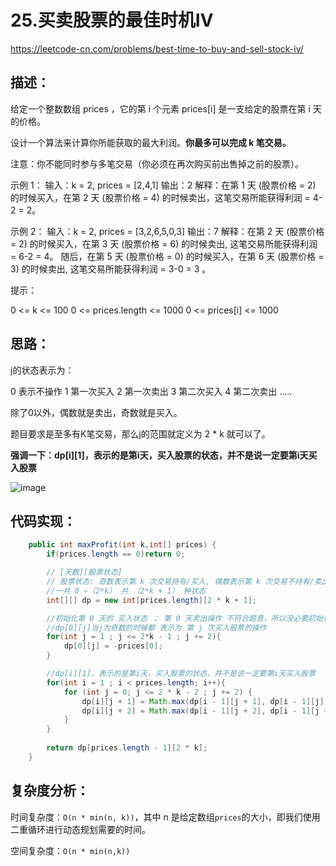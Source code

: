 # 25.买卖股票的最佳时机Ⅳ

https://leetcode-cn.com/problems/best-time-to-buy-and-sell-stock-iv/

## 描述：

给定一个整数数组 prices ，它的第 i 个元素 prices[i] 是一支给定的股票在第 i 天的价格。

设计一个算法来计算你所能获取的最大利润。**你最多可以完成 k 笔交易。**

注意：你不能同时参与多笔交易（你必须在再次购买前出售掉之前的股票）。

示例 1： 输入：k = 2, prices = [2,4,1] 输出：2 解释：在第 1 天 (股票价格 = 2) 的时候买入，在第 2 天 (股票价格 = 4) 的时候卖出，这笔交易所能获得利润 = 4-2 = 2。

示例 2： 输入：k = 2, prices = [3,2,6,5,0,3] 输出：7 解释：在第 2 天 (股票价格 = 2) 的时候买入，在第 3 天 (股票价格 = 6) 的时候卖出, 这笔交易所能获得利润 = 6-2 = 4。
随后，在第 5 天 (股票价格 = 0) 的时候买入，在第 6 天 (股票价格 = 3) 的时候卖出, 这笔交易所能获得利润 = 3-0 = 3 。

提示：

0 <= k <= 100
0 <= prices.length <= 1000
0 <= prices[i] <= 1000

## 思路：

j的状态表示为：

0 表示不操作
1 第一次买入
2 第一次卖出
3 第二次买入
4 第二次卖出
.....

除了0以外，偶数就是卖出，奇数就是买入。

题目要求是至多有K笔交易，那么j的范围就定义为 2 * k  就可以了。


**强调一下：dp[i][1]，表示的是第i天，买入股票的状态，并不是说一定要第i天买入股票**

![image](https://user-images.githubusercontent.com/82756242/156997108-5d871215-aa3c-4d6d-a684-1d308ad79a32.png)


## 代码实现：
```java
    public int maxProfit(int k,int[] prices) {
        if(prices.length == 0)return 0;

        // [天数][股票状态]
        // 股票状态: 奇数表示第 k 次交易持有/买入, 偶数表示第 k 次交易不持有/卖出, 0 表示没有操作
        //一共 0 ~（2*k） 共 （2*k + 1） 种状态
        int[][] dp = new int[prices.length][2 * k + 1];

        //初始化第 0 天的 买入状态 ； 第 0 天卖出操作 不符合题意，所以没必要初始化
        //dp[0][j]当j为奇数的时候都 表示为 第 j 次买入股票的操作
        for(int j = 1 ; j <= 2*k - 1 ; j += 2){
            dp[0][j] = -prices[0];
        }

        //dp[i][1]，表示的是第i天，买入股票的状态，并不是说一定要第i天买入股票
        for(int i = 1 ; i < prices.length; i++){
            for (int j = 0; j <= 2 * k - 2 ; j += 2) {
                dp[i][j + 1] = Math.max(dp[i - 1][j + 1], dp[i - 1][j] - prices[i]);
                dp[i][j + 2] = Math.max(dp[i - 1][j + 2], dp[i - 1][j + 1] + prices[i]);
            }
        }
        
        return dp[prices.length - 1][2 * k];
    }
```


## 复杂度分析：

时间复杂度：`O(n * min(n, k))`，其中 n 是给定数组` prices `的大小，即我们使用二重循环进行动态规划需要的时间。

空间复杂度：`O(n * min(n,k))`

